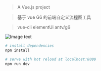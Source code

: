 

> A Vue.js project

> 基于 vue G6 的前端自定义流程图工具

> vue-cli elementUi antv/g6

![Image text](https://thumbnail0.baidupcs.com/thumbnail/4af63ef929a27cdb028a4863b8375c64?fid=2469624766-250528-634868828336546&rt=pr&sign=FDTAER-DCb740ccc5511e5e8fedcff06b081203-2sOgiG8d1hgdAnzv7BsALxEWm7M%3d&expires=8h&chkbd=0&chkv=0&dp-logid=3929123170145514230&dp-callid=0&time=1560906000&size=c1536_u864&quality=90&vuk=2469624766&ft=image&autopolicy=1)
``` bash
# install dependencies
npm install

# serve with hot reload at localhost:8080
npm run dev




